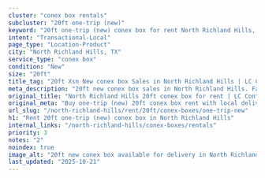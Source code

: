 ```yaml
---
cluster: "conex box rentals"
subcluster: "20ft one-trip (new)"
keyword: "20ft one-trip (new) conex box for rent North Richland Hills, TX"
intent: "Transactional-Local"
page_type: "Location-Product"
city: "North Richland Hills, TX"
service_type: "conex box"
condition: "New"
size: "20ft"
title_tag: "20ft Xsn New conex box Sales in North Richland Hills | LC Container"
meta_description: "20ft new conex box sales in North Richland Hills. Fast delivery, competitive pricing. Serving conex boxes area. Quote ID: AF4. Call (214) 524-4168 for your free quote today."
original_title: "North Richland Hills 20ft conex box for rent | LC Container"
original_meta: "Buy one-trip (new) 20ft conex box rent with local delivery in North Richland Hills, TX. LC Container — local Since 2003. Request a fast quote today."
url_slug: "/north-richland-hills/rent/20ft/conex-boxes/one-trip-new"
h1: "Rent 20ft one-trip (new) conex box in North Richland Hills"
internal_links: "/north-richland-hills/conex-boxes/rentals"
priority: 3
notes: "2"
noindex: true
image_alt: "20ft new conex box available for delivery in North Richland Hills"
last_updated: "2025-10-21"
---
```


<!-- TODO: Add unique city/inventory copy, images, and internal links here. -->

